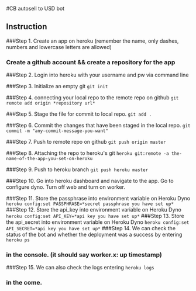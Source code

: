 #CB autosell to USD bot

## Instruction

###Step 1. Create an app on heroku (remember the name, only dashes, numbers and lowercase letters are allowed)
###        Create a github account && create a repository for the app

###Step 2. Login into heroku with your username and pw via command line

###Step 3. Initialize an empty git
`git init`

###Step 4. connecting your local repo to the remote repo on github
`git remote add origin *repository url*`

###Step 5. Stage the file for commit to local repo.
`git add .`

###Step 6. Commit the changes that have been staged in the local repo.
`git commit -m "any-commit-message-you-want"`

###Step 7. Push to remote repo on github
`git push origin master`

###Step 8. Attaching the repo to heroku's git
`heroku git:remote -a the-name-of-the-app-you-set-on-heroku`

###Step 9. Push to heroku branch
`git push heroku master`

###Step 10. Go into heroku dashboard and navigate to the app. Go to configure dyno. Turn off web and turn on worker.

###Step 11. Store the passphrase into environment variable on Heroku Dyno 
`heroku config:set PASSPHRASE=*secret passphrase you have set up*`
###Step 12. Store the api_key into environment variable on Heroku Dyno 
`heroku config:set API_KEY=*api key you have set up*`
###Step 13. Store the api_secret into environment variable on Heroku Dyno 
`heroku config:set API_SECRET=*api key you have set up*`
###Step 14. We can check the status of the bot and whether the deployment was a success by entering 
`heroku ps` 
###         in the console. (it should say worker.x: up timestamp)
###Step 15. We can also check the logs entering 
`heroku logs`
###         in the come.